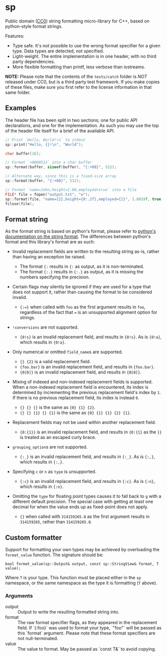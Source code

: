 sp
==

Public domain ([CC0]) string formatting micro-library for C++, based on
python-style format strings.

Features:

* Type safe. It's not possible to use the wrong format specifier for a given
  type.
  Data types are detected, not specified.
* Light-weight. The entire implementation is in one header, with no third party
  dependencies.
* More flexible formatting than printf, less verbose than iostreams.

**NOTE:** Please note that the contents of the `tests/catch` folder is *NOT*
released under CC0, but is a third party test framework. If you make copies of
these files, make sure you first refer to the license information in that same
folder.

Examples
--------

The header file has been split in two sections; one for public API
declarations, and one for the implementation. As such you may use the top of
the header file itself for a brief of the available API.

```cpp
// Print `Hello, World!\n` to stdout
sp::print("Hello, {}!\n", "World");
```

```cpp
char buffer[16];

// Format `+0000512` into a char buffer
sp::format(buffer, sizeof(buffer), "{:+08}", 512);

// Alternate way, since this is a fixed-size array
sp::format(buffer, "{:+08}", 512);
```

```cpp
// Format `name=John,height=1.80,employed=true` into a file
FILE* file = fopen("output.txt", "w");
sp::format(file, "name={2},height={0:.2f},employed={1}", 1.8019f, true, "John");
fclose(file);
```

Format string
-------------

As the format string is based on python's format, please refer to [python's
documentation on the string format][pyformat]. The differences between python's
format and this library's format are as such:

* Invalid replacement fields are written to the resulting string as-is, rather
  than having an exception be raised.

  * The format `{:` results in `{:` as output, as it is non-terminated.
  * The format `{:.}` results in `{:.}` as output, as it is missing the numbers
    specifying the precision.

* Certain flags may silently be ignored if they are used for a type that does
  not support it, rather than causing the format to be considered invalid.

  * `{:=}` when called with `foo` as the first argument results in `foo`,
    regardless of the fact that `=` is an unsupported alignment option for
    strings.

* `!conversions` are not supported.

  * `{0!s}` is an invalid replacement field, and results in `{0!s}`. As is
    `{0!a}`, which results in `{0!a}`.

* Only numerical or omitted `field_name`s are supported.

  * `{} {2}` is a valid replacement field.
  * `{foo.bar}` is an invalid replacement field, and results in `{foo.bar}`.
  * `{0[0]}` is an invalid replacement field, and results in `{0[0]}`.

* Mixing of indexed and non-indexed replacement fields is supported. When a
  non-indexed replacement field is encountered, its index is determined by
  incrementing the previous replacement field's index by `1`. If there is no
  previous replacement field, its index is instead `0`.

  * `{} {} {}` is the same as `{0} {1} {2}`.
  * `{} {} {1} {} {1}` is the same as `{0} {1} {1} {2} {1}`.

* Replacement fields may not be used within another replacement field.

  * `{0:{1}}` is an invalid replacement field, and results in `{0:{1}` as the
    `}}` is treated as an escaped curly brace.

* `grouping_option`s are not supported.

  * `{:_}` is an invalid replacement field, and results in `{:_}`. As is
    `{:,}`, which results in `{:,}`.

* Specifying `c` or `n` as `type` is unsupported.

  * `{:c}` is an invalid replacement field, and results in `{:c}`. As is
    `{:n}`, which results in `{:n}`.

* Omitting the `type` for floating point types causes it to fall back to `g`
  with a different default precision. The special case with getting at least
  one decimal for when the value ends up as fixed-point does not apply.

  * `{}` when called with `314159265.0` as the first argument results in
    `314159265`, rather than `314159265.0`.

Custom formatter
----------------

Support for formatting your own types may be achieved by overloading the
`format_value` function. The signature should be:

    bool format_value(sp::Output& output, const sp::StringView& format, T value);

Where `T` is your type. This function must be placed either in the `sp`
namespace, or the same namespace as the type it is formatting (`T` above).

### Arguments

<dl>
    <dt>output</dt>
    <dd>Output to write the resulting formatted string into.</dd>
    <dt>format</dt>
    <dd>The raw format specifier flags, as they appeared in the replacement
        field. If `{:foo}` was used to format your type, `"foo"` will be passed
        as this `format` argument. Please note that these format specifiers are
        not null-terminated.</dd>
    <dt>value</dt>
    <dd>The value to format. May be passed as `const T&` to avoid copying.</dd>
</dl>

[CC0]:      https://creativecommons.org/publicdomain/zero/1.0/              "CC0"
[pyformat]: https://docs.python.org/3/library/string.html#formatstrings     "Python 3 format string"
